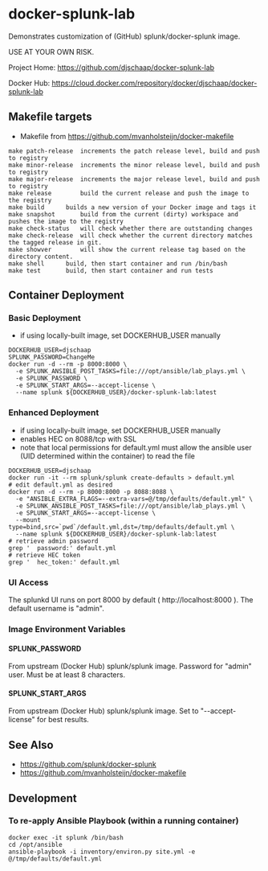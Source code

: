 # docker-splunk-lab
Demonstrates customization of (GitHub) splunk/docker-splunk image.

USE AT YOUR OWN RISK.

Project Home: https://github.com/djschaap/docker-splunk-lab

Docker Hub: https://cloud.docker.com/repository/docker/djschaap/docker-splunk-lab

## Makefile targets

- Makefile from https://github.com/mvanholsteijn/docker-makefile

```
make patch-release	increments the patch release level, build and push to registry
make minor-release	increments the minor release level, build and push to registry
make major-release	increments the major release level, build and push to registry
make release		build the current release and push the image to the registry
make build		builds a new version of your Docker image and tags it
make snapshot		build from the current (dirty) workspace and pushes the image to the registry
make check-status	will check whether there are outstanding changes
make check-release	will check whether the current directory matches the tagged release in git.
make showver		will show the current release tag based on the directory content.
make shell		build, then start container and run /bin/bash
make test		build, then start container and run tests
```

## Container Deployment

### Basic Deployment

- if using locally-built image, set DOCKERHUB_USER manually

```
DOCKERHUB_USER=djschaap
SPLUNK_PASSWORD=ChangeMe
docker run -d --rm -p 8000:8000 \
  -e SPLUNK_ANSIBLE_POST_TASKS=file:///opt/ansible/lab_plays.yml \
  -e SPLUNK_PASSWORD \
  -e SPLUNK_START_ARGS=--accept-license \
  --name splunk ${DOCKERHUB_USER}/docker-splunk-lab:latest
```

### Enhanced Deployment

- if using locally-built image, set DOCKERHUB_USER manually
- enables HEC on 8088/tcp with SSL
- note that local permissions for default.yml must allow the ansible user
  (UID determined within the container) to read the file

```
DOCKERHUB_USER=djschaap
docker run -it --rm splunk/splunk create-defaults > default.yml
# edit default.yml as desired
docker run -d --rm -p 8000:8000 -p 8088:8088 \
  -e "ANSIBLE_EXTRA_FLAGS=--extra-vars=@/tmp/defaults/default.yml" \
  -e SPLUNK_ANSIBLE_POST_TASKS=file:///opt/ansible/lab_plays.yml \
  -e SPLUNK_START_ARGS=--accept-license \
  --mount type=bind,src=`pwd`/default.yml,dst=/tmp/defaults/default.yml \
  --name splunk ${DOCKERHUB_USER}/docker-splunk-lab:latest
# retrieve admin password
grep '  password:' default.yml
# retrieve HEC token
grep '  hec_token:' default.yml
```

### UI Access

The splunkd UI runs on port 8000 by default ( http://localhost:8000 ).
The default username is "admin".

### Image Environment Variables

#### SPLUNK_PASSWORD

From upstream (Docker Hub) splunk/splunk image.
Password for "admin" user.
Must be at least 8 characters.

#### SPLUNK_START_ARGS

From upstream (Docker Hub) splunk/splunk image.
Set to "--accept-license" for best results.

## See Also

- https://github.com/splunk/docker-splunk
- https://github.com/mvanholsteijn/docker-makefile

## Development

### To re-apply Ansible Playbook (within a running container)

```
docker exec -it splunk /bin/bash
cd /opt/ansible
ansible-playbook -i inventory/environ.py site.yml -e @/tmp/defaults/default.yml
```
